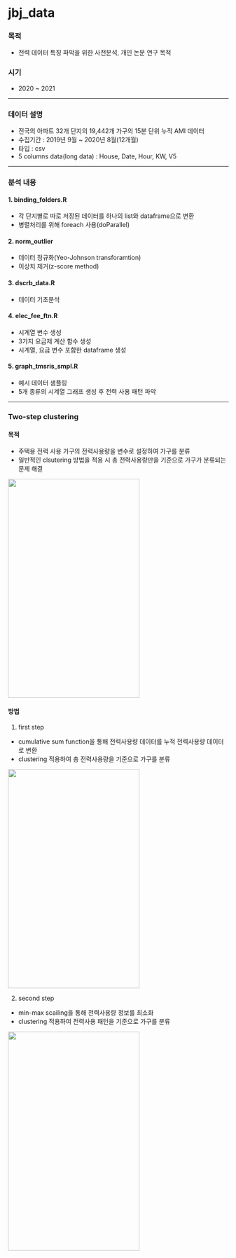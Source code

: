 # jbj_data

### 목적
- 전력 데이터 특징 파악을 위한 사전분석, 개인 논문 연구 목적

### 시기
- 2020 ~ 2021

---
### 데이터 설명
- 전국의 아파트 32개 단지의 19,442개 가구의 15분 단위 누적 AMI 데이터
- 수집기간 : 2019년 9월 ~ 2020년 8월(12개월)
- 타입 : csv
- 5 columns data(long data) : House, Date, Hour, KW, V5

---
### 분석 내용
#### 1. binding_folders.R
- 각 단지별로 따로 저장된 데이터를 하나의 list와 dataframe으로 변환
- 병렬처리를 위해 foreach 사용(doParallel)

#### 2. norm_outlier
- 데이터 정규화(Yeo-Johnson transforamtion)
- 이상치 제거(z-score method)

#### 3. dscrb_data.R
- 데이터 기초분석

#### 4. elec_fee_ftn.R
- 시계열 변수 생성
- 3가지 요금제 계산 함수 생성
- 시계열, 요금 변수 포함한 dataframe 생성

#### 5. graph_tmsris_smpl.R
- 예시 데이터 샘플링
- 5개 종류의 시계열 그래프 생성 후 전력 사용 패턴 파악

---
### Two-step clustering
#### 목적
- 주택용 전력 사용 가구의 전력사용량을 변수로 설정하여 가구를 분류
- 일반적인 clsutering 방법을 적용 시 총 전력사용량만을 기준으로 가구가 분류되는 문제 해결
<img src="https://user-images.githubusercontent.com/102127170/163716650-a5636d54-feac-47e1-84e7-f70390ec6cf2.png" width="300" height="500">

#### 방법
1. first step
- cumulative sum function을 통해 전력사용량 데이터를 누적 전력사용량 데이터로 변환
- clustering 적용하여 총 전력사용량을 기준으로 가구를 분류

<img src="https://user-images.githubusercontent.com/102127170/163718248-e2b93f55-583d-4a1c-ad52-960db14ac382.png" width="300" height="500">

2. second step
- min-max scailing을 통해 전력사용량 정보를 최소화
- clustering 적용하여 전력사용 패턴을 기준으로 가구를 분류

<img src="https://user-images.githubusercontent.com/102127170/163718266-825d9757-1228-4118-9f7f-76a8728cff70.png" width="300" height="500">

